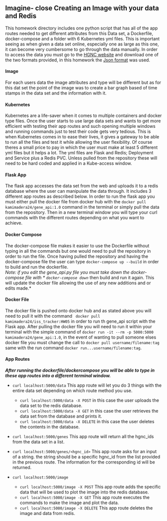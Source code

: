 
## Imagine- close Creating an Image with your data and Redis

This homework directory includes one python script that has all of the app
routes needed to get different attributes from this Data set, a Dockerfile, docker-compose and a folder with 6 Kubernetes yml files. This is important seeing as when given a data 
set online, especially one as large as this one, it can become very cumbersome to go through the data manually. In order to access the data you must go to the [HGNC website][1] and 
download one of the two formats provided, in this homework the [Json format][2] was used.

[1]: <https://www.genenames.org/download/archive/> "HGNC link"
[2]: <https://ftp.ebi.ac.uk/pub/databases/genenames/hgnc/json/hgnc_complete_set.json> "Json Link"

#### Image

For each users data the image attributes and type will be different but as for this dat 
set the point of the image was to create a bar graph based of time stamps in the data set
and the information with it.

#### Kubernetes

Kubernetes are a life-saver when it comes to multiple containers and docker type files.
Once the user starts to use large data sets and wants to get more efficient with testing
their app routes and such opening multiple windows and running commands just to test their
code gets very tedious. This is when Kubernetes comes in to ease their lives, it gives
a gateway to be able to run all the files and test it while allowing the user flexibility.
Of course theres a small price to pay in which the user must make at least 5 different 
yml files but it helps a lot. The yml files are Flask and Redis; Deployment and Service
plus a Redis PVC. Unless pulled from the repository these will need to be hard coded and
applied in a Kube-access window.

#### Flask App

The flask app accesses the data set from the web and uploads it to a redis database where the user can manipulate the data through. It includes 3 different app routes 
as described below.
In order to run the flask app you must either pull the docker file from docker hub 
with the `docker pull kamimadera24/gene_api:1.0` command in the terminal or simply 
pull the data from the repository. Then in a new terminal window you will type your curl commands with the different routes depending on what you want to achieve.

#### Docker Compose

The docker-compose file makes it easier to use the Dockerfile without typing in 
all the commands but one would need to pull the repository in order to run the file.
Once having pulled the repository and having the docker-compose file the user can
type `docker-compose up --build` in order to build and run the dockerfile. <br>
*Note: if you edit the gene_api.py file you must take down the docker-compose file 
with * `docker-compose down`* then build and run it again. This will update the 
docker file allowing the use of any new additions and or edits made.*

#### Docker File

The docker file is pushed onto docker hub and as stated above you will need to pull it with the command ` docker pull kamimadera24/iss_tracker:HW05` in order to run th
gene_api script with the Flask app. After pulling the docker file you will need to 
run it within your terminal with the simple command of 
`docker run -it --rm -p 5000:5000 kamimadera24/gene_api:1.0`, in the event of 
wanting to pull someone elses docker file you must change the call to 
`docker pull username/filename:tag` same with the run command
`docker run...username/filename:tag`.

#### App Routes

***After running the dockerfile/dockercompose you will be able to type in these app routes into a different terminal window.***

* `curl localhost:5000/data` This app route will let you do 3 things with the entire
data set depending on which route method you use.
	* `curl localhost:5000/data -X POST` in this case the user uploads the 
data set to the redis database.
	* `curl localhost:5000/data -X GET` in this case the user retrieves the 
data set from the database and prints it.
	* `curl localhost:5000/data -X DELETE` in this case the user deletes the
contents in the database.

* `curl localhost:5000/genes` This app route will return all the hgnc_ids from the
data set in a list.

* `curl localhost:5000/genes/<hgnc_id>` This app route asks for an input of a 
string. the string should be a specific hgnc_id from the list provided in the
previous route. The information for the corresponding id will be returned.

* `curl localhost:5000/image`
	* `curl localhost:5000/image -X POST` This app route adds the specific data that 
will be used to plot the image into the redis database.
	* `curl localhost:5000/image -X GET` This app route executes the commands to make 
the image and plot the data.
	* `curl localhost:5000/image -X DELETE` This app route deletes the image and data 
from redis.
